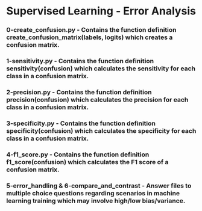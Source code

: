 # Supervised Learning - Error Analysis

### 0-create_confusion.py - Contains the function definition create_confusion_matrix(labels, logits) which creates a confusion matrix.

### 1-sensitivity.py - Contains the function definition sensitivity(confusion) which calculates the sensitivity for each class in a confusion matrix.

### 2-precision.py - Contains the function definition precision(confusion) which calculates the precision for each class in a confusion matrix.

### 3-specificity.py - Contains the function definition specificity(confusion) which calculates the specificity for each class in a confusion matrix.

### 4-f1_score.py - Contains the function definition f1_score(confusion) which calculates the F1 score of a confusion matrix.

### 5-error_handling & 6-compare_and_contrast - Answer files to multiple choice questions regarding scenarios in machine learning training which may involve high/low bias/variance.
